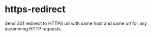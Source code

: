 # https-redirect

Send 301 redirect to HTTPS url with same host and same url for any incomming HTTP requests.

